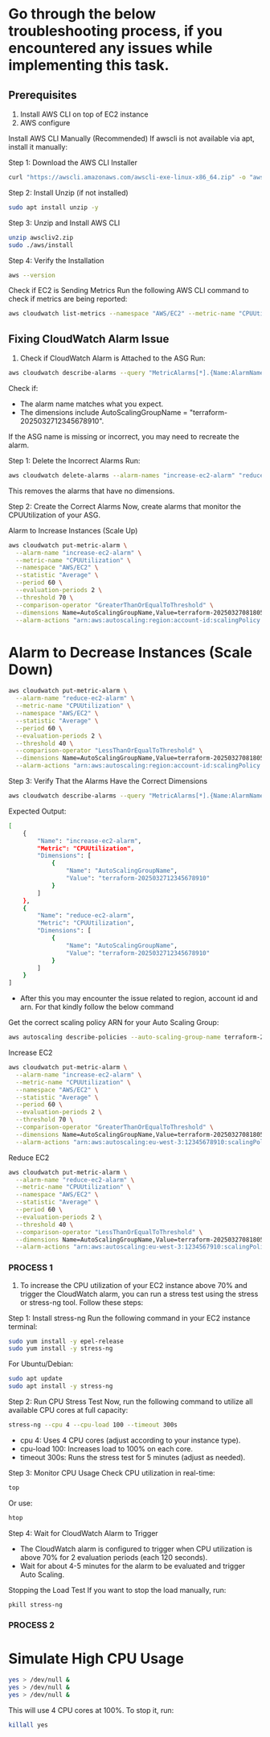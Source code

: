 # Go through the below troubleshooting process, if you encountered any issues while implementing this task.

## Prerequisites

1. Install AWS CLI on top of EC2 instance
2. AWS configure 

Install AWS CLI Manually (Recommended)
If awscli is not available via apt, install it manually:

Step 1: Download the AWS CLI Installer
```bash
curl "https://awscli.amazonaws.com/awscli-exe-linux-x86_64.zip" -o "awscliv2.zip"
```
Step 2: Install Unzip (if not installed)
```bash
sudo apt install unzip -y
```
Step 3: Unzip and Install AWS CLI
```bash
unzip awscliv2.zip
sudo ./aws/install
```
Step 4: Verify the Installation
```bash
aws --version
```

Check if EC2 is Sending Metrics
Run the following AWS CLI command to check if metrics are being reported:

```bash
aws cloudwatch list-metrics --namespace "AWS/EC2" --metric-name "CPUUtilization"
```
## Fixing CloudWatch Alarm Issue

1. Check if CloudWatch Alarm is Attached to the ASG
Run:

```bash
aws cloudwatch describe-alarms --query "MetricAlarms[*].{Name:AlarmName,Metric:MetricName,Dimensions:Dimensions}"
```

Check if:
- The alarm name matches what you expect.
- The dimensions include AutoScalingGroupName = "terraform-2025032712345678910".

If the ASG name is missing or incorrect, you may need to recreate the alarm.

Step 1: Delete the Incorrect Alarms
Run:

```bash
aws cloudwatch delete-alarms --alarm-names "increase-ec2-alarm" "reduce-ec2-alarm"
```
This removes the alarms that have no dimensions.

Step 2: Create the Correct Alarms
Now, create alarms that monitor the CPUUtilization of your ASG.

Alarm to Increase Instances (Scale Up)
```bash
aws cloudwatch put-metric-alarm \
  --alarm-name "increase-ec2-alarm" \
  --metric-name "CPUUtilization" \
  --namespace "AWS/EC2" \
  --statistic "Average" \
  --period 60 \
  --evaluation-periods 2 \
  --threshold 70 \
  --comparison-operator "GreaterThanOrEqualToThreshold" \
  --dimensions Name=AutoScalingGroupName,Value=terraform-20250327081805056400000007 \
  --alarm-actions "arn:aws:autoscaling:region:account-id:scalingPolicy:policy-id:autoScalingGroupName/terraform-20250327081805056400000007:policyName/MyASG-ScaleUp"
```
# Alarm to Decrease Instances (Scale Down)
```bash
aws cloudwatch put-metric-alarm \
  --alarm-name "reduce-ec2-alarm" \
  --metric-name "CPUUtilization" \
  --namespace "AWS/EC2" \
  --statistic "Average" \
  --period 60 \
  --evaluation-periods 2 \
  --threshold 40 \
  --comparison-operator "LessThanOrEqualToThreshold" \
  --dimensions Name=AutoScalingGroupName,Value=terraform-20250327081805056400000007 \
  --alarm-actions "arn:aws:autoscaling:region:account-id:scalingPolicy:policy-id:autoScalingGroupName/terraform-20250327081805056400000007:policyName/MyASG-ScaleDown"
```
Step 3: Verify That the Alarms Have the Correct Dimensions
```bash
aws cloudwatch describe-alarms --query "MetricAlarms[*].{Name:AlarmName,Metric:MetricName,Dimensions:Dimensions}"
```
Expected Output:
```bash
[
    {
        "Name": "increase-ec2-alarm",
        "Metric": "CPUUtilization",
        "Dimensions": [
            {
                "Name": "AutoScalingGroupName",
                "Value": "terraform-2025032712345678910"
            }
        ]
    },
    {
        "Name": "reduce-ec2-alarm",
        "Metric": "CPUUtilization",
        "Dimensions": [
            {
                "Name": "AutoScalingGroupName",
                "Value": "terraform-2025032712345678910"
            }
        ]
    }
]
```
- After this you may encounter the issue related to region, account id and arn. For that kindly follow the below command

Get the correct scaling policy ARN for your Auto Scaling Group:
```bash
aws autoscaling describe-policies --auto-scaling-group-name terraform-20250327123456789107 --query "ScalingPolicies[*].PolicyARN" --region eu-west-3
```

Increase EC2
```bash
aws cloudwatch put-metric-alarm \
  --alarm-name "increase-ec2-alarm" \
  --metric-name "CPUUtilization" \
  --namespace "AWS/EC2" \
  --statistic "Average" \
  --period 60 \
  --evaluation-periods 2 \
  --threshold 70 \
  --comparison-operator "GreaterThanOrEqualToThreshold" \
  --dimensions Name=AutoScalingGroupName,Value=terraform-20250327081805056400000007 \
  --alarm-actions "arn:aws:autoscaling:eu-west-3:12345678910:scalingPolicy:1d56bb04-2r92-4564-n5e0-012310dbe664:autoScalingGroupName/terraform-20250327012345678910:policyName/increase-ec2"
```

Reduce EC2
```bash
aws cloudwatch put-metric-alarm \
  --alarm-name "reduce-ec2-alarm" \
  --metric-name "CPUUtilization" \
  --namespace "AWS/EC2" \
  --statistic "Average" \
  --period 60 \
  --evaluation-periods 2 \
  --threshold 40 \
  --comparison-operator "LessThanOrEqualToThreshold" \
  --dimensions Name=AutoScalingGroupName,Value=terraform-20250327081805056400000007 \
  --alarm-actions "arn:aws:autoscaling:eu-west-3:1234567910:scalingPolicy:7e6jf2dd-5nbb-4mmf-844c-f44551066674:autoScalingGroupName/terraform-20250327012345678910:policyName/reduce-ec2"
```

### PROCESS 1
1. To increase the CPU utilization of your EC2 instance above 70% and trigger the CloudWatch alarm, you can run a stress test using the stress or stress-ng tool. Follow these steps:

Step 1: Install stress-ng
Run the following command in your EC2 instance terminal:

```bash
sudo yum install -y epel-release
sudo yum install -y stress-ng
```
For Ubuntu/Debian:

```bash
sudo apt update
sudo apt install -y stress-ng
```
Step 2: Run CPU Stress Test
Now, run the following command to utilize all available CPU cores at full capacity:

```bash
stress-ng --cpu 4 --cpu-load 100 --timeout 300s
```
- cpu 4: Uses 4 CPU cores (adjust according to your instance type).
- cpu-load 100: Increases load to 100% on each core.
- timeout 300s: Runs the stress test for 5 minutes (adjust as needed).

Step 3: Monitor CPU Usage
Check CPU utilization in real-time:

```bash
top
```
Or use:

```bash
htop
```
Step 4: Wait for CloudWatch Alarm to Trigger
- The CloudWatch alarm is configured to trigger when CPU utilization is above 70% for 2 evaluation periods (each 120 seconds).
- Wait for about 4-5 minutes for the alarm to be evaluated and trigger Auto Scaling.

Stopping the Load Test
If you want to stop the load manually, run:

```bash
pkill stress-ng
```

### PROCESS 2

# Simulate High CPU Usage
```bash
yes > /dev/null &
yes > /dev/null &
yes > /dev/null &
```

This will use 4 CPU cores at 100%. To stop it, run:

```bash
killall yes
```
